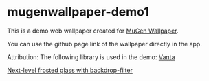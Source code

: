 # mugenwallpaper-demo1
This is a demo web wallpaper created for [MuGen Wallpaper](https://www.mugenwallpaper.com).

You can use the github page link of the wallpaper directly in the app.

Attribution:
The following library is used in the demo:
[Vanta](https://github.com/tengbao/vanta)

[Next-level frosted glass with backdrop-filter](https://www.joshwcomeau.com/css/backdrop-filter/)